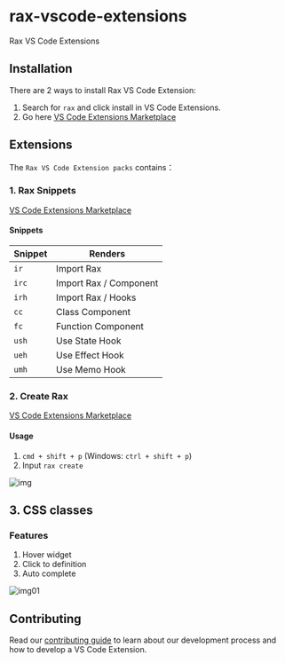 # rax-vscode-extensions

Rax VS Code Extensions

## Installation

There are 2 ways to install Rax VS Code Extension:

1. Search for `rax` and click install in VS Code Extensions.
2. Go here [VS Code Extensions Marketplace](https://marketplace.visualstudio.com/items?itemName=Rax.vscode-rax)

## Extensions

The `Rax VS Code Extension packs` contains：

### 1. Rax Snippets

[VS Code Extensions Marketplace](https://marketplace.visualstudio.com/items?itemName=Rax.vscode-rax-snippets)

#### Snippets

| Snippet | Renders                     |
| ------- | --------------------------- |
| `ir`    | Import Rax                  |
| `irc`   | Import Rax / Component      |
| `irh`   | Import Rax / Hooks          |
| `cc`    | Class Component             |
| `fc`    | Function Component          |
| `ush`   | Use State Hook              |
| `ueh`   | Use Effect Hook             |
| `umh`   | Use Memo Hook               |

### 2. Create Rax

[VS Code Extensions Marketplace](https://marketplace.visualstudio.com/items?itemName=Rax.vscode-create-rax)

#### Usage

1. `cmd + shift + p` (Windows: `ctrl + shift + p`)
2. Input `rax create`

![img](https://img.alicdn.com/tfs/TB1TB9pqYj1gK0jSZFOXXc7GpXa-980-654.gif)

## 3. CSS classes
### Features
1. Hover widget
2. Click to definition
3. Auto complete

![img01](https://img.alicdn.com/tfs/TB1WYmQtuH2gK0jSZFEXXcqMpXa-1488-836.gif)

## Contributing

Read our [contributing guide](./.github/CONTRIBUTING.md) to learn about our development process and how to develop a VS Code Extension.